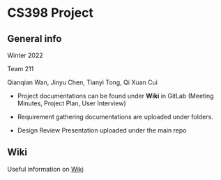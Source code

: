 # CS398 Project

## General info

Winter 2022

Team 211

Qianqian Wan, Jinyu Chen, Tianyi Tong, Qi Xuan Cui

- Project documentations can be found under **Wiki** in GitLab (Meeting Minutes, Project Plan, User Interview)

- Requirement gathering documentations are uploaded under folders. 

- Design Review Presentation uploaded under the main repo


## Wiki

Useful information on [Wiki](https://git.uwaterloo.ca/q22wan/cs398-project/-/wikis/home)
